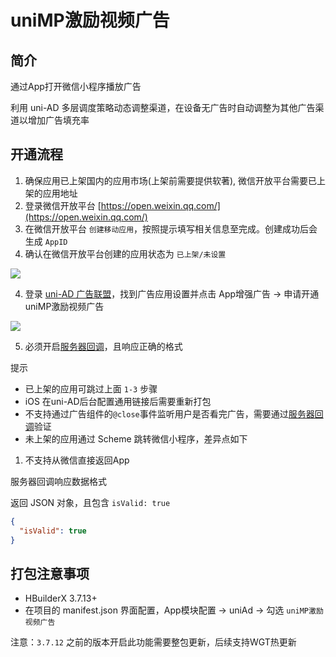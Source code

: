 # uniMP激励视频广告

## 简介

通过App打开微信小程序播放广告

利用 uni-AD 多层调度策略动态调整渠道，在设备无广告时自动调整为其他广告渠道以增加广告填充率


## 开通流程

1. 确保应用已上架国内的应用市场(上架前需要提供软著), 微信开放平台需要已上架的应用地址
2. 登录微信开放平台 [https://open.weixin.qq.com/](https://open.weixin.qq.com/)
3. 在微信开放平台 `创建移动应用`，按照提示填写相关信息至完成。创建成功后会生成 `AppID`
4. 确认在微信开放平台创建的应用状态为 `已上架/未设置`

![](https://web-assets.dcloud.net.cn/unidoc/zh/uni-ad/uni-ad-unimp-open-weixin-status.png)

4. 登录 [uni-AD 广告联盟](https://uniad.dcloud.net.cn)，找到广告应用设置并点击 App增强广告 -> 申请开通uniMP激励视频广告

![](https://web-assets.dcloud.net.cn/unidoc/zh/uni-ad/uni-ad-unimp-web-console-on.png)

5. 必须开启[服务器回调](https://uniapp.dcloud.net.cn/component/ad-rewarded-video.html#callback)，且响应正确的格式


提示
- 已上架的应用可跳过上面 `1-3` 步骤
- iOS 在uni-AD后台配置通用链接后需要重新打包
- 不支持通过广告组件的`@close`事件监听用户是否看完广告，需要通过[服务器回调](https://uniapp.dcloud.net.cn/component/ad-rewarded-video.html#callback)验证
- 未上架的应用通过 Scheme 跳转微信小程序，差异点如下
1. 不支持从微信直接返回App


服务器回调响应数据格式

返回 JSON 对象，且包含 `isValid: true`

```json
{
  "isValid": true
}
```


## 打包注意事项

- HBuilderX 3.7.13+
- 在项目的 manifest.json 界面配置，App模块配置 -> uniAd -> 勾选 `uniMP激励视频广告`

注意：`3.7.12` 之前的版本开启此功能需要整包更新，后续支持WGT热更新
